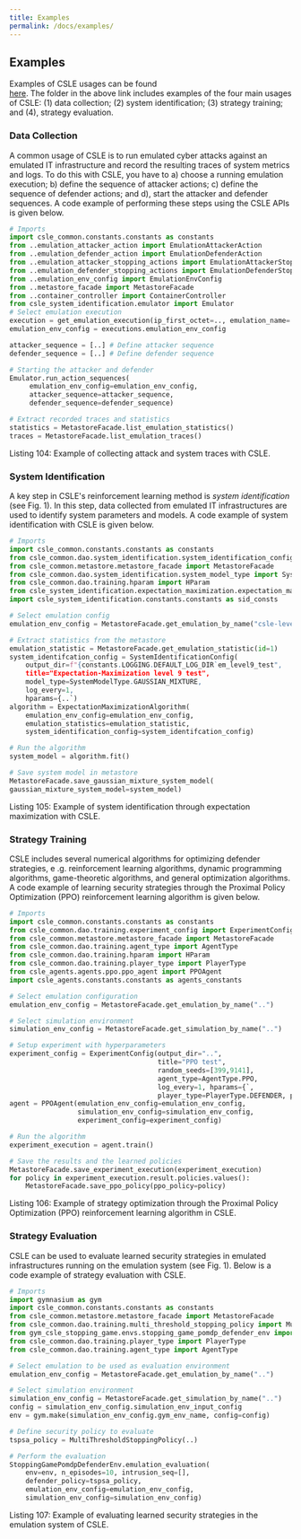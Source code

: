 ```yaml
---
title: Examples
permalink: /docs/examples/
---
```


## Examples

Examples of CSLE usages can be found  
<a href="https://github.com/Limmen/csle/examples">here</a>.
The folder in the above link includes examples of the four main
usages of CSLE: (1) data collection; (2) system identification;
(3) strategy training; and (4), strategy evaluation.

### Data Collection

A common usage of CSLE is to run emulated cyber attacks against an emulated IT infrastructure and
record the resulting traces of system metrics and logs.
To do this with CSLE, you have to a) choose a running emulation execution; b)
define the sequence of attacker actions; c) define the sequence of defender actions;
and d), start the attacker and defender sequences.
A code example of performing these steps using the CSLE APIs is given below.

```python
# Imports
import csle_common.constants.constants as constants
from ..emulation_attacker_action import EmulationAttackerAction
from ..emulation_defender_action import EmulationDefenderAction
from ..emulation_attacker_stopping_actions import EmulationAttackerStoppingActions
from ..emulation_defender_stopping_actions import EmulationDefenderStoppingActions
from ..emulation_env_config import EmulationEnvConfig
from ..metastore_facade import MetastoreFacade
from ..container_controller import ContainerController
from csle_system_identification.emulator import Emulator
# Select emulation execution
execution = get_emulation_execution(ip_first_octet=.., emulation_name=..)
emulation_env_config = executions.emulation_env_config

attacker_sequence = [..] # Define attacker sequence
defender_sequence = [..] # Define defender sequence

# Starting the attacker and defender
Emulator.run_action_sequences(
     emulation_env_config=emulation_env_config,
     attacker_sequence=attacker_sequence,
     defender_sequence=defender_sequence)

# Extract recorded traces and statistics
statistics = MetastoreFacade.list_emulation_statistics()
traces = MetastoreFacade.list_emulation_traces()
```

<p class="captionFig">
Listing 104: Example of collecting attack and system traces with CSLE.
</p>

### System Identification
A key step in CSLE's reinforcement learning method is *system identification* (see Fig. 1).
In this step, data collected from emulated IT infrastructures are used to
identify system parameters and models.
A code example of system identification with CSLE is given below.

```python
# Imports
import csle_common.constants.constants as constants
from csle_common.dao.system_identification.system_identification_config import SystemIdentificationConfig
from csle_common.metastore.metastore_facade import MetastoreFacade
from csle_common.dao.system_identification.system_model_type import SystemModelType
from csle_common.dao.training.hparam import HParam
from csle_system_identification.expectation_maximization.expectation_maximization_algorithm import ExpectationMaximizationAlgorithm
import csle_system_identification.constants.constants as sid_consts

# Select emulation config
emulation_env_config = MetastoreFacade.get_emulation_by_name("csle-level9-030")

# Extract statistics from the metastore
emulation_statistic = MetastoreFacade.get_emulation_statistic(id=1)
system_identifcation_config = SystemIdentificationConfig( 
    output_dir=f"{constants.LOGGING.DEFAULT_LOG_DIR`em_level9_test",
    title="Expectation-Maximization level 9 test",
    model_type=SystemModelType.GAUSSIAN_MIXTURE,
    log_every=1,
    hparams={..`)
algorithm = ExpectationMaximizationAlgorithm(
    emulation_env_config=emulation_env_config,
    emulation_statistics=emulation_statistic,
    system_identification_config=system_identifcation_config)

# Run the algorithm
system_model = algorithm.fit()

# Save system model in metastore
MetastoreFacade.save_gaussian_mixture_system_model(
gaussian_mixture_system_model=system_model) 
```

<p class="captionFig">
Listing 105: Example of system identification through expectation maximization with CSLE.
</p>

### Strategy Training
CSLE includes several numerical algorithms for optimizing defender strategies, e
.g. reinforcement learning algorithms, dynamic programming algorithms,
game-theoretic algorithms, and general optimization algorithms.
A code example of learning security strategies through
the Proximal Policy Optimization (PPO) reinforcement learning algorithm is given below.

```python
# Imports
import csle_common.constants.constants as constants
from csle_common.dao.training.experiment_config import ExperimentConfig
from csle_common.metastore.metastore_facade import MetastoreFacade
from csle_common.dao.training.agent_type import AgentType
from csle_common.dao.training.hparam import HParam
from csle_common.dao.training.player_type import PlayerType
from csle_agents.agents.ppo.ppo_agent import PPOAgent
import csle_agents.constants.constants as agents_constants

# Select emulation configuration
emulation_env_config = MetastoreFacade.get_emulation_by_name("..")

# Select simulation environment
simulation_env_config = MetastoreFacade.get_simulation_by_name("..")

# Setup experiment with hyperparameters
experiment_config = ExperimentConfig(output_dir="..", 
                                     title="PPO test", 
                                     random_seeds=[399,9141], 
                                     agent_type=AgentType.PPO, 
                                     log_every=1, hparams={`, 
                                     player_type=PlayerType.DEFENDER, player_idx=0)
agent = PPOAgent(emulation_env_config=emulation_env_config, 
                 simulation_env_config=simulation_env_config, 
                 experiment_config=experiment_config)

# Run the algorithm
experiment_execution = agent.train()

# Save the results and the learned policies
MetastoreFacade.save_experiment_execution(experiment_execution)
for policy in experiment_execution.result.policies.values():
    MetastoreFacade.save_ppo_policy(ppo_policy=policy)
```

<p class="captionFig">
Listing 106: Example of strategy optimization through the Proximal Policy Optimization (PPO) reinforcement learning algorithm in CSLE.
</p>

### Strategy Evaluation

CSLE can be used to evaluate learned security strategies in emulated infrastructures running
on the emulation system (see Fig. 1).
Below is a code example of strategy evaluation with CSLE.

```python
# Imports
import gymnasium as gym
import csle_common.constants.constants as constants
from csle_common.metastore.metastore_facade import MetastoreFacade
from csle_common.dao.training.multi_threshold_stopping_policy import MultiThresholdStoppingPolicy
from gym_csle_stopping_game.envs.stopping_game_pomdp_defender_env import StoppingGamePomdpDefenderEnv
from csle_common.dao.training.player_type import PlayerType
from csle_common.dao.training.agent_type import AgentType

# Select emulation to be used as evaluation environment
emulation_env_config = MetastoreFacade.get_emulation_by_name("..")

# Select simulation environment
simulation_env_config = MetastoreFacade.get_simulation_by_name("..")
config = simulation_env_config.simulation_env_input_config
env = gym.make(simulation_env_config.gym_env_name, config=config)

# Define security policy to evaluate
tspsa_policy = MultiThresholdStoppingPolicy(..)

# Perform the evaluation
StoppingGamePomdpDefenderEnv.emulation_evaluation(
    env=env, n_episodes=10, intrusion_seq=[], 
    defender_policy=tspsa_policy, 
    emulation_env_config=emulation_env_config, 
    simulation_env_config=simulation_env_config)
```

<p class="captionFig">
Listing 107: Example of evaluating learned security strategies in the emulation system of CSLE.
</p>


